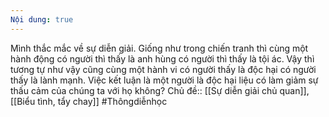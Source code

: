 ```yaml
---
Nội dung: true
---
```


Mình thắc mắc về sự diễn giải. Giống như trong chiến tranh thì cùng một hành động có người thì thấy là anh hùng có người thì thấy là tội ác. Vậy thì tương tự như vậy cũng cùng một hành vi có người thấy là độc hại có người thấy là lành mạnh. Việc kết luận là một người là độc hại liệu có làm giảm sự thấu cảm của chúng ta với họ không?
Chủ đề:: [[Sự diễn giải chủ quan]], [[Biểu tình, tẩy chay]]
#Thôngdiễnhọc 